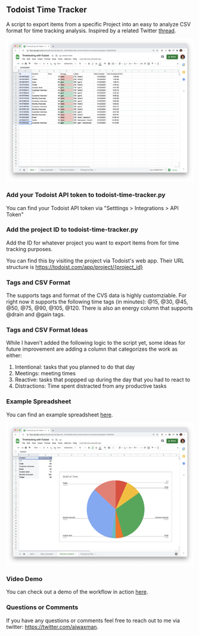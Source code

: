 ## Todoist Time Tracker 
A script to export items from a specific Project into an easy to analyze CSV format for time tracking analysis. Inspired by a related Twitter [thread](https://twitter.com/karrisaarinen/status/1352685228242784256).

![Alt text](./images/data.png "Data")

### Add your Todoist API token to todoist-time-tracker.py

You can find your Todoist API token via "Setttings > Integrations > API Token"

### Add the project ID to todoist-time-tracker.py 

Add the ID for whatever project you want to export items from for time tracking purposes.

You can find this by visiting the project via Todoist's web app. Their URL structure is https://todoist.com/app/project/{project_id}

### Tags and CSV Format

The supports tags and format of the CVS data is highly customziable. For right now it supports the following time tags (in minutes): @15, @30, @45, @50, @75, @90, @105, @120. There is also an energy column that supports @drain and @gain tags.

### Tags and CSV Format Ideas

While I haven't added the following logic to the script yet, some ideas for future improvement are adding a column that categorizes the work as either:
1. Intentional: tasks that you planned to do that day
2. Meetings: meeting times
3. Reactive: tasks that poppped up during the day that you had to react to
4. Distractions: Time spent distracted from any productive tasks

### Example Spreadsheet
You can find an example spreadsheet [here](https://docs.google.com/spreadsheets/d/1g9mh8__dP2G0b64v4SkJvoVyIFraebZAz1mceoj4lL0/edit?usp=sharing).

![Alt text](./images/graph.png "Graph")

### Video Demo
You can check out a demo of the workflow in action [here](https://www.loom.com/share/66aed12aa5f14cbdadb75754ef513b55).

### Questions or Comments
If you have any questions or comments feel free to reach out to me via twitter: https://twitter.com/ajwaxman.
